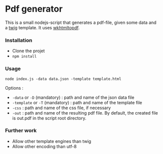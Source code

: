 # Pdf generator

This is a small nodejs-script that generates a pdf-file, given some data and a [twig](https://twig.symfony.com/) template.
It uses [wkhtmltopdf](https://wkhtmltopdf.org/).

### Installation

* Clone the projet
* `npm install`

### Usage
```
node index.js -data data.json -template template.html
```

Options :

  * `-data` or `-D` (mandatory) : path and name of the json data file
  * `-template` or `-T` (mandatory) : path and name of the template file
  * `-css` : path and name of the css file, if necessary
  * `-out` : path and name of the resulting pdf file. By default, the created file is out.pdf in the script root directory.

### Further work

* Allow other template engines than twig
* Allow other encoding than utf-8
